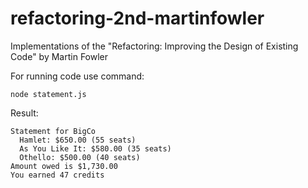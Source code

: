 # refactoring-2nd-martinfowler
Implementations of the "Refactoring: Improving the Design of Existing Code" by Martin Fowler

For running code use command:

```shell
node statement.js
```
Result:
```
Statement for BigCo
  Hamlet: $650.00 (55 seats)
  As You Like It: $580.00 (35 seats)
  Othello: $500.00 (40 seats)
Amount owed is $1,730.00
You earned 47 credits
```
